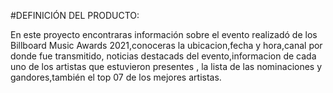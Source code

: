 #DEFINICIÓN DEL PRODUCTO:

En este proyecto encontraras información sobre el evento realizadó de los Billboard Music Awards 2021,conoceras la ubicacion,fecha y hora,canal por donde fue transmitido,
noticias destacads del evento,informacion de cada uno de los artistas que estuvieron presentes , la lista de las nominaciones y gandores,también el top 07 de los mejores artistas.
